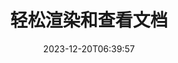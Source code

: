 ---
############################# Static ##########################
layout: "family"
date: 2023-12-20T06:39:57
draft: false

product: "Viewer"
product_tag: "viewer"

############################# Head ############################
head_title: "渲染和查看文档 API |本地API和在线服务"
head_description: "轻松免费地渲染和查看 Word、PDF、Excel、Powerpoint 或图像文件"

############################# Header ##########################
title: "轻松渲染和查看文档"
description: |
  强大的查看器 API 可将不同文件渲染为 PDF、HTML 和图像。

  从各种来源加载文档，包括文件、流、URL、FTP 服务器、Amazon S3、Azure Blob 存储等。

  生成响应式 HTML 页面、保护输出 PDF 文件并重新排序其页面、旋转页面、渲染注释和注释（如果需要）。

############################# Platforms ############################
supported_platforms:
  enable: true  
  head_title: "选择您的平台"
  title: "支持的平台"
  description: "GroupDocs.Viewer 库支持以下操作系统和框架"
  details_link_title: "了解更多"
  items:
    # supported_platforms loop
    - title: ".NET"
      description: "GroupDocs.Viewer for .NET"
      color: "blue"
      tag: "net"
      link: "/viewer/net/"
      features_link: "https://docs.groupdocs.com/viewer/net/system-requirements/"
      features:
        # features loop
        - content: ".NET Framework 4.6.2+  <br>  .NET Core 3.1  <br>  .NET 6+"
          rows: "3"
        # features loop
        - content: "Windows, Linux"
          rows: "1"
        # features loop
        - content: "180 多种文件格式"
          rows: "1"
        # features loop
        - content: "ASP.NET Core 的 UI 包"
          rows: "1"
        # features loop
        - content: "ASP.NET WebForms Demo  <br>  ASP.NET MVC Demo  <br>  ASP.NET Core Demo"
          rows: "3"
    
    # supported_platforms loop
    - title: "Java"
      description: "GroupDocs.Viewer for Java"
      color: "red"
      tag: "java"
      link: "/viewer/java/"
      features_link: "https://docs.groupdocs.com/viewer/java/system-requirements/"
      features:
        # features loop
        - content: "J2SE 8.0 (1.8)+"
          rows: "3"
        # features loop
        - content:  "Windows, Linux, macOS"
          rows: "1"       
        # features loop
        - content: "180 多种文件格式"
          rows: "1"
        # features loop
        - content:  "Spring 和 Dropwizard 的 UI 包"
          rows: "1"
        # features loop
        - content:  "Spring Demo  <br>  Dropwizard demo"
          rows: "3"

    # supported_platforms loop
    - title: "Node.js"
      description: "GroupDocs.Viewer for Node.js"
      color: "green"
      tag: "nodejs-java"
      link: "/viewer/nodejs-java/"
      features_link: "https://docs.groupdocs.com/viewer/nodejs-java/system-requirements/"
      features:
        # features loop
        - content: "Node.js 16+  <br>  and J2SE 8.0 (1.8)+"
          rows: "3"
        # features loop
        - content:  "Windows, Linux, macOS"
          rows: "1"
        # features loop
        - content:  "180 多种文件格式"
          rows: "1"
        # features loop
        - content:  "UI 包 - 即将推出"
          rows: "1" 
        # features loop
        - content:  "演示 - 即将推出"
          rows: "3" 

    # supported_platforms loop
    - title: "Python"
      description: "GroupDocs.Viewer for Python"
      color: "yellow"
      tag: "python-net"
      link: "/viewer/python-net/"
      features_link: "https://docs.groupdocs.com/viewer/python-net/system-requirements/"
      features:
        # features loop
        - content: "Python 3.9+  <br>  and .Net 6+"
          rows: "3"
        # features loop
        - content:  "Windows, Linux, macOS"
          rows: "1"
        # features loop
        - content:  "180 多种文件格式"
          rows: "1"
        # features loop
        - content:  "UI 包 - 即将推出"
          rows: "1" 
        # features loop
        - content:  "演示 - 即将推出"
          rows: "3" 

############################# Features ############################

features:
  enable: true
  title: "GroupDocs.Viewer 的功能集"
  description: "API 可在应用程序中将不同类型的文件呈现为 HTML、PDF、PNG 和 JPEG，以便无需第三方软件即可查看它们。"

  items:
    # feature loop
    - icon: "view"
      title: "查看文档和图像"
      content: "通过将文档呈现为 HTML、PDF、PNG 和 JPEG 文件来查看文档。"

    # feature loop
    - icon: "password"
      title: "打开受保护的文档"
      content: "指定打开加密文档的密码。"

    # feature loop
    - icon: "load"
      title: "从任何地方加载文件"
      content: "从各种文件、URL、FTP 服务器、Amazon S3 等加载文档。"
    
    # feature loop
    - icon: "pages"
      title: "渲染所有或特定页面"
      content: "指定要呈现的页码范围。"


############################# Code samples ############################
code_samples:
  enable: true
  title: "GroupDocs.Viewer 代码示例"
  description: "C#、Java、TypeScript 中典型 GroupDocs.Viewer 操作的一些用例"
  items:
    # code sample loop
    - title: "如何将 DOCX 文件渲染为 PDF"
      content: |
       将 DOCX 文档渲染为 PDF，无需安装 Microsoft Word 或其他软件。在 .NET 应用程序中轻松加载和查看 DOCX 文件，无论是 Web 应用程序还是桌面应用程序。以下是如何将 DOCX 文件呈现为 PDF 的示例：
      samples:
        - language: "C#"
          color: "blue"
          content: |
            ```csharp {style=abap}   
            // 加载 DOCX 文件进行渲染
            using (Viewer viewer = new Viewer("sample.docx"))
            {
              // 将 DOCX 渲染为 PDF 文件
              PdfViewOptions viewOptions = new PdfViewOptions();
              viewer.View(viewOptions);
            }
            ```
        - language: "Java"
          color: "red"
          content: |
            ```java {style=abap}   
            import com.groupdocs.viewer.Viewer;
            import com.groupdocs.viewer.options.PdfViewOptions;
            // ...
            // 加载 DOCX 文件进行渲染
            try (Viewer viewer = new Viewer("sample.docx")) {
                // 将 DOCX 渲染为 PDF 文件
                PdfViewOptions viewOptions = new PdfViewOptions();
                viewer.view(viewOptions);
            }
            ```
        - language: "TypeScript"
          color: "green"
          content: |
            ```javascript {style=abap}  
            // 加载 DOCX 文件进行渲染
            const viewer = new groupdocs.viewer.Viewer("sample.docx")
            
            // 将 DOCX 渲染为 PDF 文件
            const viewOptions = groupdocs.viewer.PdfViewOptions(output.pdf)
            viewer.view(viewOptions)
            ```

        - language: "Python"
          color: "yellow"
          content: |
            ```python {style=abap} 
            import groupdocs.viewer as gv
            import groupdocs.viewer.options as gvo   
            // 加载 DOCX 文件进行渲染
            with gv.Viewer("sample.docx") as viewer:
            
            // 将 DOCX 渲染为 PDF 文件
            viewOptions = gvo.PdfViewOptions("output.pdf")
            viewer.view(viewOptions)
            ```

############################# Formats ############################
formats:
  enable: true
  title:  "支持 180 多种文件格式"
  description: "GroupDocs.Viewer支持最流行的的操作[文件格式](https://docs.groupdocs.com/viewer/net/supported-document-formats/)"


############################# Metrics ############################

metrics:
  enable: true
  title: "深入的指标和统计见解"
  description: "深入了解我们的关键数据的详细分类，提供有关我们的成就、影响和增长的全面指标和统计见解。"

  items:
    # metrics loop
    - number: "180+"
      title: "支持的格式"
      content: "轻松轻松查看 180 多种文件格式，包括文档、图像和 CAD 绘图。借助我们全面的查看解决方案，打破兼容性障碍并轻松访问各种文件。"
    # metrics loop
    - number: "1.0M"
      title: "NuGet 下载"
      content: "我们的 NuGet 包解决方案已成为开发人员社区中值得信赖且广泛采用的资源，为无数项目提供无缝集成和有价值的功能。"

    # metrics loop
    - number: "10+"
      title: "图书馆"
      content: "我们的产品包括 10 多个库，提供先进的功能来优化性能。这些库旨在以无与伦比的功能满足不同的开发需求。"
    
    # metrics loop
    - number: "100+"
      title: "快乐的顾客"
      content: "为全球最具标志性的品牌提供服务。了解为什么数百人喜欢 GroupDocs.Viewer！探索无缝导航、便捷协作和无与伦比的易用性。立即加入！"


############################# Customers ############################
# logo size X1 => 170:70  X2 => 340 : 140

customers:
  enable: true
  title: "我们满意的客户"
  description: "GroupDocs 库被世界各地的全球知名和杰出品牌所采用。"

  items:
    # customers loop
    - title: "BenQ Corporation"
      logo: "benq"
    # customers loop
    - title: "Nasdaq Stock Market"
      logo: "nasdaq"
    # customers loop
    - title: "AT&T Inc."
      logo: "att"
    # customers loop
    - title: "AstraZeneca"
      logo: "astrazeneca"
    # customers loop
    - title: "Central Bank of Argentina"
      logo: "argentinacentralbank"
    # customers loop
    - title: "Roche Holding AG"
      logo: "roche"
    # customers loop
    - title: "Capita"
      logo: "capita"
    # customers loop
    - title: "Axa S.A."
      logo: "axa"
    # customers loop
    - title: "Instructure Inc."
      logo: "instructure"
     # customers loop
    - title: "Wipro"
      logo: "wipro"



############################# Actions ############################

actions:
  enable: true
  title: "准备好开始了吗？"
  description: "免费试用 GroupDocs.Viewer 功能或申请许可证"

  items:
    #  loop
    - title: ".NET"
      link: "/viewer/net/"
      color: "blue"
        #  loop
    - title: "Java"
      link: "/viewer/java/"
      color: "red"
        #  loop
    - title: "Node.js"
      link: "/viewer/nodejs-java/"
      color: "green"
        #  loop
    - title: "Python"
      link: "/viewer/python-net/"
      color: "yellow"

############################# Faq ############################

faq:
  enable: true
  title: "常见问题和疑虑"
  description: "在我们的常见问题解答部分查找常见问题的答案，以快速解决您的疑问和疑虑。"

  items:
    #  loop
    - question: "我可以在购买前评估 GroupDocs 产品吗？"
      answer: |
        是的！所有 GroupDocs 产品均提供无风险评估版本。我们强烈鼓励开发人员在购买前下载并试用我们的 API，以确保它们 100% 满足您的需求。
    #  loop
    - question: "GroupDocs 是否进行产品演示？"
      answer: |
        不，我们的重点是 API 并打造功能最强大、最稳定的产品。我们确实以[临时许可证](https://purchase.groupdocs.com/temporary-license/)的形式提供功能齐全的免费试用版，以便您可以亲自测试该产品。
    #  loop
    - question: "我在哪里可以下载该产品？"
      answer: |
        所有产品都可以从[网站](https://releases.groupdocs.com)下载。我们不会通过邮件发送我们软件的物理副本。    
    #  loop
    - question: "GroupDocs 开发人员许可证是按用户还是按指定用户授予的？"
      answer: |
        GroupDocs 开发人员许可证是按用户授予的，而不是按指定用户授予的。我们了解编码团队的成员可能会随着时间的推移而发生变化，并且每次发生时都必须更新许可是不切实际的。
    #  loop
    - question: "我们是否只需要为活跃的开发人员授予许可？例如，我们有一个由两名开发人员组成的团队从事 A 班次工作，而另一个由两名开发人员组成的团队从事 B 班次工作……在这种情况下，我们需要两个还是四个许可证？"
      answer: |
        所有从事该项目的开发人员都需要获得许可。在这种情况下，GroupDocs 会将您的团队视为有四名成员（即使他们在不同的时间工作）。

############################# Cloud ############################

cloud_links:
  enable: true
  title: "GroupDocs.Viewer 低代码 API"
  description: "使用我们基于云的 REST API 加速任何类型应用程序中的文档或图像查看"

  items:
    #  loop
    - icon: "groupdocs_viewer-for-curl"
      title: "GroupDocs.Viewer Cloud for cURL"
      link: "https://products.groupdocs.cloud/viewer/curl"
      content: "使用 cURL RESTful 文档查看器 API 在您的应用程序中高效地呈现和展示 Microsoft Office、PDF 和各种其他标准文件格式。"

    #  loop
    - icon: "groupdocs_viewer-for-net"
      title: "GroupDocs.Viewer Cloud for .NET"
      link: "https://products.groupdocs.cloud/viewer/net"
      content: "使用 Cloud SDK for .NET 增强 .NET 应用程序中的文档查看功能。无缝查看 HTML、PDF 或图像格式的文档。"
    #  loop
    - icon: "groupdocs_viewer-for-java"
      title: "GroupDocs.Viewer Cloud for Java"
      link: "https://products.groupdocs.cloud/viewer/java"
      content: "使用专门构建的 Java 文档查看器 SDK 将高级文档呈现功能集成到您的 Java 应用程序中。"

############################# Apps ############################

app_links:
  enable: true
  title: "GroupDocs.Viewer NoCode 应用程序"
  description: "在线应用程序允许您在浏览器中查看 180 多种流行的文件格式"

  items:
    #  loop
    - icon: "groupdocs_viewer-app"
      title: "GroupDocs.Viewer Total"
      link: "https://products.groupdocs.app/viewer/total"
      content: "探索免费的在线应用程序，直接从您喜欢的网络浏览器查看 180 多种文件格式。"

    #  loop
    - icon: "groupdocs_words-app"
      title:  "GroupDocs.Viewer DOCX"
      link: "https://products.groupdocs.app/viewer/docx"
      content: "基于 Web 的工具，用于在各种设备上轻松查看 Microsoft Word 文件。"

    #  loop
    - icon: "groupdocs_pdf-app"
      title:  "GroupDocs.Viewer PDF"
      link: "https://products.groupdocs.app/viewer/pdf"
      content: "使用免费的 PDF 查看器在线打开和查看 PDF 文件。"
    

---